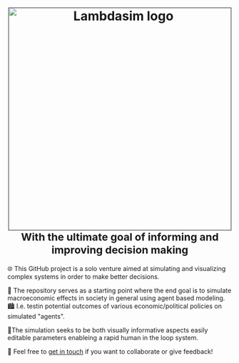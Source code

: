 <h1 align="center">
    <a href="">
        <picture>
          <source media="(prefers-color-scheme: dark)">
          <img alt="Lambdasim logo" src="project/logo/lambdasimWallpaper-min.png" width="500">
        </picture>
    </a>
    <br>
    <small>With the ultimate goal of informing and improving decision making</small>
</h1>

🌐 This GitHub project is a solo venture aimed at simulating and visualizing complex systems in order to make better decisions.

<!-- 🌱 It starts simply with an agent moving randomly and eating randomly generated food, laying the foundation for emergent complexity. -->

👥 The repository serves as a starting point where the end goal is to simulate macroeconomic effects in society in general using agent based modeling.
🏙️ I.e. testin potential outcomes of various economic/political policies on simulated "agents".

🎨The simulation seeks to be both visually informative aspects easily editable parameters enableing a rapid human in the loop system.

<!--🔥Targeting a wide audience, from friends to industry professionals,
and aims to ignite a passion for complex adaptive systems.
-->

<p>🤝 Feel free to <a href="mailto:larshalvorhansen1@gmail.com">get in touch</a> if you want to collaborate or give feedback!</p>

<!--
Here is a tree structure of this project as of 16.10.2024:
```plaintext
LambdaSim-7
├── plan
│   ├── plan2.md
│   ├── planForIdag.md
│   ├── predictionPilelineDiagramV1.pdf
│   └── plan.md
├── learning
│   └── learningR
│       ├── CourseFiles
│       │   ├── Plot.R
│       │   ├── .Rhistory
│       │   ├── Assignment_Datasets
│       │   │   ├── import.txt
│       │   │   ├── import.xlsx
│       │   │   └── import.csv
│       │   ├── ImportingData_Datasets
│       │   │   ├── mbb.xlsx
│       │   │   ├── mbb.csv
│       │   │   └── mbb.txt
│       │   ├── Histograms.R
│       │   ├── SelectingCases.R
│       │   ├── RStudio.R
│       │   ├── InstallingR.R
│       │   ├── ImportingData.R
│       │   ├── Packages.R
│       │   ├── DataFormats.R
│       │   ├── Describe.R
│       │   ├── Regression.R
│       │   ├── Scatterplots.R
│       │   ├── EnteringData.R
│       │   ├── _Exercise_Template.R
│       │   ├── HierarchicalClustering.R
│       │   ├── .RData
│       │   ├── OverlayingPlots.R
│       │   ├── .Rapp.history
│       │   ├── BarCharts.R
│       │   ├── Factors.R
│       │   ├── Tidyverse.R
│       │   ├── Summary.R
│       │   └── PrincipalComponents.R
│       ├── test.r
│       └── read.md
├── other
│   ├── tenketenk.md
│   ├── snake.py
│   ├── verktøy.md
│   ├── primeStuff
│   │   ├── primtall.jl
│   │   ├── test.py
│   │   ├── prim.jl
│   │   ├── rules.jl
│   │   ├── primSoA.jl
│   │   ├── prime.jl
│   │   └── tempCodeRunnerFile.jl
│   ├── m.py
│   ├── viz.py
│   └── sinusPlot.py
├── README.md
├── project
│   ├── grassSim
│   │   ├── enterprateData.py
│   │   ├── writeRandomData.py
│   │   ├── agents2.py
│   │   ├── agents.py
│   │   ├── p4e.py
│   │   └── data
│   │       ├── data3.csv
│   │       ├── data2.csv
│   │       ├── data0.csv
│   │       ├── data1.csv
│   │       └── data4.csv
│   ├── approachUsingModules
│   │   ├── modsynth.cpp
│   │   ├── gui.jl
│   │   ├── test.cpp
│   │   ├── hei.cpp
│   │   ├── rules.jl
│   │   └── gui.py
│   ├── approachUsingCellularAutomata
│   │   ├── redMovingCircle.py
│   │   ├── reynoldsFlockingModel.py
│   │   ├── gameOfLife.py
│   │   ├── circleEatingFood.py
│   │   └── gameOfLifeWithAgeColors.py
│   ├── relationalDatabase
│   │   ├── README.md
│   │   ├── calc.py
│   │   └── commoditiesData
│   │       ├── globalPriceOfOliveOilSeriesData.csv
│   │       └── allCommodities.csv
│   ├── logo
│   │   ├── SimProsjektLogo.png
│   │   ├── smallLambda.png
│   │   ├── logoGraphic
│   │   │   ├── lambdaMedium.png
│   │   │   ├── reynoldInteractive.py
│   │   │   └── lambdasimPransparentLogo.png
│   │   ├── lambdasimWallpaper-min.png
│   │   ├── logoGeneratorSim.py
│   │   └── PixelnatorLogoSim.zip
│   └── blobEatingSim
│       └── simple.py
├── learningNetlogo
│   ├── first.nlogo
│   ├── Untitled-2.sty
│   └── # NetLogo 6.4.md
├── .git
│   ├── ORIG_HEAD
│   ├── config
│   ├── objects
│   │   ├── d9
│   │   │   └── 118fea7623cf5a353785f15a174c23d1545683
│   │   ├── fd
│   │   │   └── 9e298720e846f07d8c20f4f46f2dce7b01bc1c
│   │   ├── pack
│   │   │   ├── pack-11a581602089474ccd17a841101cda043e2e452a.idx
│   │   │   ├── pack-11a581602089474ccd17a841101cda043e2e452a.rev
│   │   │   └── pack-11a581602089474ccd17a841101cda043e2e452a.pack
│   │   ├── 7d
│   │   │   ├── 189c7d62f9de403cbf390f39ebca1b320a4a11
│   │   │   └── 52a1046e440b7cb0cc3ab2644f8e0271c83e84
│   │   ├── info
│   │   ├── 65
│   │   │   └── e732a1757e271e8580a7c6b6264965f20cf3c9
│   │   ├── c3
│   │   │   └── 6b0093cfe2a378a403017191534ea7292b8dc5
│   │   ├── c2
│   │   │   └── e065e9719b20cfd719ea01cf05137a86aa7f99
│   │   └── 1b
│   │       └── 482d065cd0476d6de9a42625800352c7653a80
│   ├── HEAD
│   ├── info
│   │   └── exclude
│   ├── logs
│   │   ├── HEAD
│   │   └── refs
│   │       ├── heads
│   │       │   └── main
│   │       └── remotes
│   │           └── origin
│   │               ├── HEAD
│   │               └── main
│   ├── description
│   ├── hooks
│   │   ├── commit-msg.sample
│   │   ├── pre-rebase.sample
│   │   ├── sendemail-validate.sample
│   │   ├── pre-commit.sample
│   │   ├── applypatch-msg.sample
│   │   ├── fsmonitor-watchman.sample
│   │   ├── pre-receive.sample
│   │   ├── prepare-commit-msg.sample
│   │   ├── post-update.sample
│   │   ├── pre-merge-commit.sample
│   │   ├── pre-applypatch.sample
│   │   ├── pre-push.sample
│   │   ├── update.sample
│   │   └── push-to-checkout.sample
│   ├── refs
│   │   ├── heads
│   │   │   └── main
│   │   ├── tags
│   │   └── remotes
│   │       └── origin
│   │           ├── HEAD
│   │           └── main
│   ├── index
│   ├── packed-refs
│   ├── COMMIT_EDITMSG
│   └── FETCH_HEAD
└── .vscode
    ├── settings.json
    ├── launch.json
    └── tasks.json
-->
